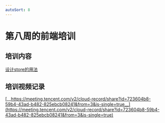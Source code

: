 ```yaml
---
autoSort: 8
---
```

# 第八周的前端培训
## 培训内容

[
设计store的用法](https://thoughts.aliyun.com/share/61b190895cce86001ac4da09#title=%E8%AE%BE%E8%AE%A1store%E7%9A%84%E7%94%A8%E6%B3%95)



## 培训视频记录

[__https://meeting.tencent.com/v2/cloud-record/share?id=723604b8-59b4-43ad-b482-825ebcb08241&from=3&is-single=true__](https://meeting.tencent.com/v2/cloud-record/share?id=723604b8-59b4-43ad-b482-825ebcb08241&from=3&is-single=true)



